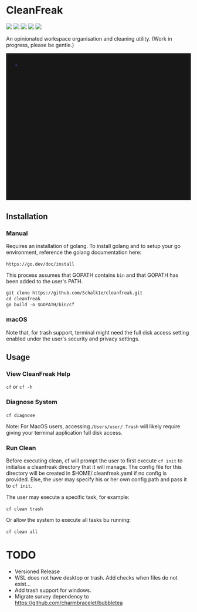 <h1 align="left">
  CleanFreak
</h1>

<div align="left">
  <p>
    <img src="https://github.com/Schalk1e/cleanfreak/workflows/lint/badge.svg" width="90" />
    <img src="https://github.com/Schalk1e/cleanfreak/workflows/release/badge.svg" width="115" />
    <img src="https://github.com/Schalk1e/cleanfreak/workflows/test/badge.svg" width="95" />
    <img src="https://img.shields.io/badge/version-0.1.0-orange" width="85"/>
    <img src="https://img.shields.io/badge/license-MIT-blue" width="80"/>

  </p>
</div>

An opinionated workspace organisation and cleaning utility. (Work in progress, please be gentle.)

<img alt="CleanFreak" src="/assets/usage.gif" width="850" />

## Installation

### Manual

Requires an installation of golang. To install golang and to setup your go environment, reference the golang documentation here:

`https://go.dev/doc/install`

This process assumes that GOPATH contains `bin` and that GOPATH has been added to the user's PATH.

```
git clone https://github.com/Schalk1e/cleanfreak.git
cd cleanfreak
go build -o $GOPATH/bin/cf
```

### macOS

Note that, for trash support, terminal might need the full disk access setting enabled under the user's security and privacy settings.

## Usage

### View CleanFreak Help

`cf`  or `cf -h`

### Diagnose System

`cf diagnose`

Note: For MacOS users, accessing `/Users/user/.Trash` will likely require giving your terminal application full disk access.

### Run Clean

Before executing clean, cf will prompt the user to first execute `cf init` to initialise a cleanfreak directory that it will manage. The config file for this directory will be created in $HOME/.cleanfreak.yaml if no config is provided. Else, the user may specify his or her own config path and pass it to `cf init`.

The user may execute a specific task, for example:

`cf clean trash`

Or allow the system to execute all tasks bu running:

`cf clean all`

# TODO

- Versioned Release
- WSL does not have desktop or trash. Add checks when files do not exist...
- Add trash support for windows.
- Migrate survey dependency to https://github.com/charmbracelet/bubbletea
